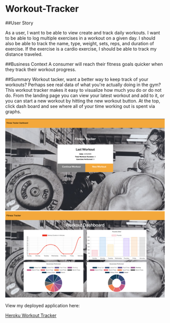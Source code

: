 # Workout-Tracker

##User Story

As a user, I want to be able to view create and track daily workouts. I want to be able to log multiple exercises in a workout on a given day. I should also be able to track the name, type, weight, sets, reps, and duration of exercise. If the exercise is a cardio exercise, I should be able to track my distance traveled.

##Business Context
A consumer will reach their fitness goals quicker when they track their workout progress.


##Summary
Workout tacker, want a better way to keep track of your workouts? Perhaps see real data of what you're actually doing in the gym? This workout tracker makes it easy to visualize how much you do or do not do. From the landing page you can view your latest workout and add to it, or you can start a new workout by hitting the new workout button. At the top, click dash board and see where all of your time working out is spent via graphs.


<img src="./assets/img/tracker.jpg" alt="Screenshot"/>

<img src="./assets/img/workoutdash.jpg" alt="Screenshot"/>




View my deployed application here:

<a href="https://secure-retreat-62883.herokuapp.com/?id=5e52989c5665690017b4c913">Heroku Workout Tracker</a>